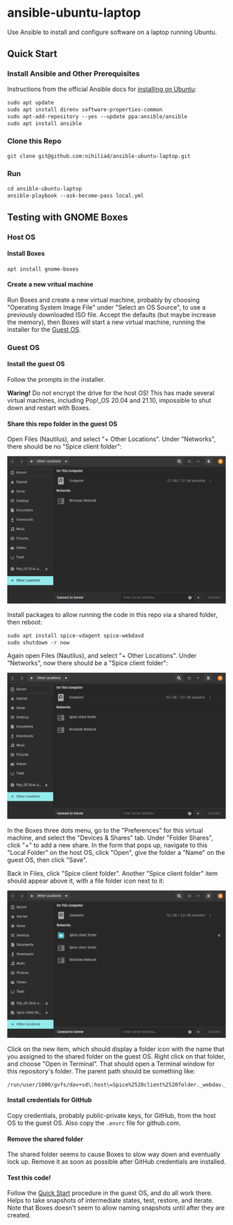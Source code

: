 # ansible-ubuntu-laptop

Use Ansible to install and configure software on a laptop running Ubuntu.

## Quick Start

### Install Ansible and Other Prerequisites

Instructions from the official Ansible docs for
[installing on Ubuntu](https://docs.ansible.com/ansible/latest/installation_guide/intro_distros.html#installing-ansible-on-ubuntu):

```
sudo apt update
sudo apt install direnv software-properties-common
sudo apt-add-repository --yes --update ppa:ansible/ansible
sudo apt install ansible
```

### Clone this Repo

```
git clone git@github.com:nihiliad/ansible-ubuntu-laptop.git
```

### Run

```
cd ansible-ubuntu-laptop
ansible-playbook --ask-become-pass local.yml
```

## Testing with GNOME Boxes

### Host OS

#### Install Boxes

```
apt install gnome-boxes
```

#### Create a new vritual machine

Run Boxes and create a new virtual machine, probably by choosing "Operating System Image
File" under "Select an OS Source", to use a previously downloaded ISO file. Accept the
defaults (but maybe increase the memory), then Boxes will start a new virtual machine,
running the installer for the [Guest OS](#guest-os).

### Guest OS

#### Install the guest OS

Follow the prompts in the installer.

**Waring!** Do _not_ encrypt the drive for the host OS! This has made several virtual
machines, including Pop!\_OS 20.04 and 21.10, impossible to shut down and restart with Boxes.

#### Share this repo folder in the guest OS

Open Files (Nautilus), and select "+ Other Locations". Under "Networks", there should be
no "Spice client folder":

![Files (Nautilus) before folder sharing](files-before-spice.png) 

Install packages to allow running the code in this repo via a shared folder, then reboot:

```
sudo apt install spice-vdagent spice-webdavd
sudo shutdown -r now
```

Again open Files (Nautilus), and select "+ Other Locations". Under "Networks", now there
should be a "Spice client folder":

![Files (Nautilus) after installing SPICE tools](files-after-spice.png) 

In the Boxes three dots menu, go to the "Preferences" for this virtual machine, and select the
"Devices & Shares" tab. Under "Folder Shares", click "+" to add a new share. In the form
that pops up, navigate to this "Local Folder" on the host OS, click "Open", give the
folder a "Name" on the guest OS, then click "Save". 

Back in Files, click "Spice client folder". Another "Spice client folder" item should
appear above it, with a file folder icon next to it:

![Files (Nautilus) after sharing](files-after-share.png) 

Click on the new item, which should display a folder icon with the name that you assigned
to the shared folder on the guest OS. Right click on that folder, and choose "Open in
Terminal". That should open a Terminal window for this repository's folder. The parent path
should be something like:

```
/run/user/1000/gvfs/dav+sd\:host\=Spice%2520client%2520folder._webdav._tcp.local/
```

#### Install credentials for GitHub

Copy credentials, probably public-private keys, for GitHub, from the host OS to the guest OS. Also copy
the `.envrc` file for github.com.

#### Remove the shared folder

The shared folder seems to cause Boxes to slow way down and eventually lock up. Remove it as
soon as possible after GitHub credentials are installed.

#### Test this code!

Follow the [Quick Start](#quick-start) procedure in the guest OS, and do all work there.
Helps to take snapshots of intermediate states, test, restore, and iterate. Note that Boxes
doesn't seem to allow naming snapshots
until after they are created.
